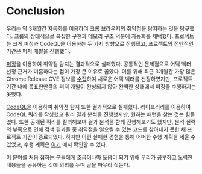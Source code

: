 # Conclusion


우리는 약 3개월간 자동화를 이용하여 크롬 브라우저의 취약점을 탐지하는 것을 탐구했다. 크롬의 상대적으로 복잡한 구현과 메모리 구조 덕분에 자동화를 채택했다. 프로젝트는 크게 퍼징과 CodeQL을 이용하는 두 가지 방향으로 진행됐고, 프로젝트의 전반적인 기간은 퍼저 개발을 진행했다.

[퍼징](./../2_fuzzer_development/)을 이용하여 취약점 탐지는 결과적으로 실패했다. 공통적인 문제점으로 어택 벡터 선정 근거가 미흡하다는 점이 가장 큰 이유로 꼽았다. 이를 위해 최근 3개월간 가장 많은 Chrome Release CVE 정보를 [수집](https://github.com/BOB-Jour/CRP)하여 새로운 어택 벡터를 선정하였지만, 프로젝트 기간 내에 목표한만큼의 퍼저 개발이 완성되지 않아 완벽한 상태에서 퍼징을 수행하지는 못했다.

[CodeQL](./../3_codeql)을 이용하여 취약점 탐지 또한 결과적으로 실패했다. 라이브러리를 이용하여 CodeQL 쿼리를 작성했고 쿼리 결과 분석을 진행했지만, 원하는 패턴을 찾는 것는 힘들었다. 또한 공개된 쿼리를 질의해보며 결과 분석을 함께 진행해보기도 했지만, 분석 실력의 부족으로 인해 검색 결과들 중 취약점을 일으킬 수 있는 코드를 찾아내지 못한 채 프로젝트 기간이 종료되었다. 하지만 이런 실패한 경험을 통해 어떠한 수행 계획을 세울 수 있었고, 수행 계획은 [여기](./../3_codeql/Overview.md#5-%EA%B2%B0%EB%A1%A0) 에서 확인할 수 있다.

이 분야를 처음 접하는 분들에게 조금이나마 도움이 되기 위해 우리가 공부하고 노력한 내용들을 공유하는 것에 의의를 두며 글을 마무리 짓는다.
